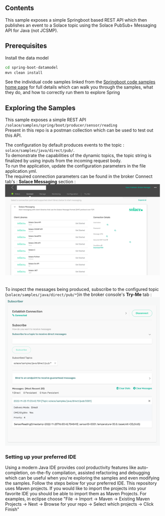 ## Contents

This sample exposes a simple Springboot based REST API which then publishes an event to a Solace topic using the Solace PubSub+ Messaging API for Java (not JCSMP).

## Prerequisites

Install the data model

``` bash
cd spring-boot-datamodel
mvn clean install
```
See the individual code samples linked from the [Springboot code samples home page](https://github.com/SolaceSamples/solace-samples-springboot/) for full details which can walk
you through the samples, what they do, and how to correctly run them to explore Spring

## Exploring the Samples

This sample exposes a simple REST API `/solace/samples/spring/boot/producer/sensor/reading`</br>
Present in this repo is a postman collection which can be used to test out this API.

The configuration by default produces events to the topic : `solace/samples/java/direct/pub/`. </br>
To demonstrate the capabilities of the dynamic topics, the topic string is finalized by using inputs from the incoming request body.<br>
To run the application, update the configuration parameters in the file application.yml. </br>
The required connection parameters can be found in the broker Connect tab's : **Solace Messaging** section : ![Connection Parameters Image](readmeImages/connectionParameters.png)</br>
</br></br>
To inspect the messages being produced, subscribe to the configured topic (`solace/samples/java/direct/pub/*`)in the broker console's **Try-Me** tab :</br> ![Subscriber Connection Image](readmeImages/subscriberImage.png)<br>

### Setting up your preferred IDE

Using a modern Java IDE provides cool productivity features like auto-completion, on-the-fly compilation, assisted
refactoring and debugging which can be useful when you're exploring the samples and even modifying the samples. Follow
the steps below for your preferred IDE.
This repository uses Maven projects. If you would like to import the projects into your favorite IDE you should be able
to import them as Maven Projects. For examples, in eclipse choose "File -> Import -> Maven -> Existing Maven Projects ->
Next -> Browse for your repo -> Select which projects -> Click Finish"
